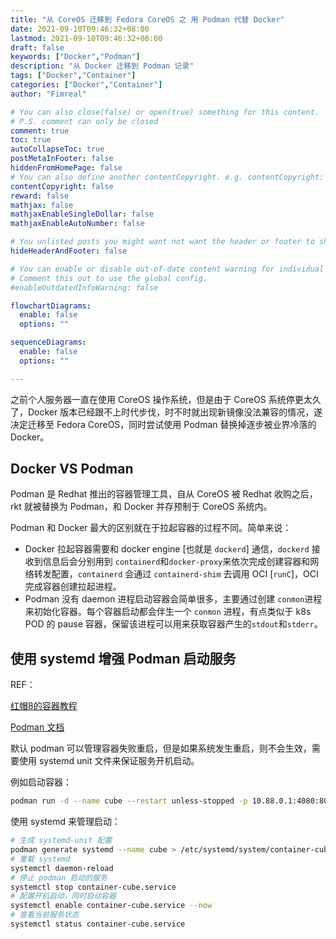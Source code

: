 ```yaml
---
title: "从 CoreOS 迁移到 Fedora CoreOS 之 用 Podman 代替 Docker"
date: 2021-09-10T09:46:32+08:00
lastmod: 2021-09-10T09:46:32+08:00
draft: false
keywords: ["Docker","Podman"]
description: "从 Docker 迁移到 Podman 记录"
tags: ["Docker","Container"]
categories: ["Docker","Container"]
author: "Fimreal"

# You can also close(false) or open(true) something for this content.
# P.S. comment can only be closed
comment: true
toc: true
autoCollapseToc: true
postMetaInFooter: false
hiddenFromHomePage: false
# You can also define another contentCopyright. e.g. contentCopyright: "This is another copyright."
contentCopyright: false
reward: false
mathjax: false
mathjaxEnableSingleDollar: false
mathjaxEnableAutoNumber: false

# You unlisted posts you might want not want the header or footer to show
hideHeaderAndFooter: false

# You can enable or disable out-of-date content warning for individual post.
# Comment this out to use the global config.
#enableOutdatedInfoWarning: false

flowchartDiagrams:
  enable: false
  options: ""

sequenceDiagrams:
  enable: false
  options: ""

---
```


之前个人服务器一直在使用 CoreOS 操作系统，但是由于 CoreOS 系统停更太久了，Docker 版本已经跟不上时代步伐，时不时就出现新镜像没法兼容的情况，遂决定迁移至 Fedora CoreOS，同时尝试使用 Podman 替换掉逐步被业界冷落的 Docker。

<!--more-->

## Docker VS Podman

Podman 是 Redhat 推出的容器管理工具，自从 CoreOS 被 Redhat 收购之后，rkt 就被替换为 Podman，和 Docker 并存预制于 CoreOS 系统内。

Podman 和 Docker 最大的区别就在于拉起容器的过程不同。简单来说：

- Docker 拉起容器需要和 docker engine [也就是 `dockerd`] 通信，`dockerd` 接收到信息后会分别用到 `containerd`和`docker-proxy`来依次完成创建容器和网络转发配置，`containerd` 会通过 `containerd-shim` 去调用 OCI [`runC`]，OCI 完成容器创建拉起进程。
- Podman 没有 daemon 进程启动容器会简单很多，主要通过创建 `conmon`进程来初始化容器。每个容器启动都会伴生一个 `conmon` 进程，有点类似于 k8s POD 的 pause 容器，保留该进程可以用来获取容器产生的`stdout`和`stderr`。

## 使用 systemd 增强 Podman 启动服务

REF：

[红帽8的容器教程](https://access.redhat.com/documentation/zh-cn/red_hat_enterprise_linux/8/html/building_running_and_managing_containers/porting-containers-to-systemd-using-podman_building-running-and-managing-containers)

[Podman 文档](https://docs.podman.io/en/latest/markdown/podman-run.1.html)

默认 podman 可以管理容器失败重启，但是如果系统发生重启，则不会生效，需要使用 systemd unit 文件来保证服务开机启动。

例如启动容器：

```bash
podman run -d --name cube --restart unless-stopped -p 10.88.0.1:4080:80 registry.cn-beijing.aliyuncs.com/sae-demo/kube:1.0
```

使用 systemd 来管理启动：

```bash
# 生成 systemd-unit 配置
podman generate systemd --name cube > /etc/systemd/system/container-cube.service
# 重载 systemd
systemctl daemon-reload
# 停止 podman 启动的服务
systemctl stop container-cube.service
# 配置开机启动，同时启动容器
systemctl enable container-cube.service --now
# 查看当前服务状态
systemctl status container-cube.service
```


